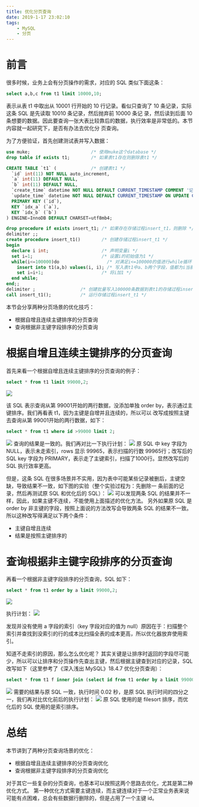 ```yaml
---
title: 优化分页查询
date: 2019-1-17 23:02:10
tags: 
    - MySQL
    - 分页
---
```

前言
==
很多时候，业务上会有分页操作的需求，对应的 SQL 类似下面这条：
```sql
select a,b,c from t1 limit 10000,10;
```
表示从表 t1 中取出从 10001 行开始的 10 行记录。看似只查询了 10 条记录，实际这条 SQL 是先读取 10010 条记录，然后抛弃前 10000 条记
录，然后读到后面 10 条想要的数据。因此要查询一张大表比较靠后的数据，执行效率是非常低的。本节内容就一起研究下，是否有办法去优化分
页查询。

为了方便验证，首先创建测试表并写入数据：
```sql
use muke;                       /* 使用muke这个database */
drop table if exists t1;        /* 如果表t1存在则删除表t1 */

CREATE TABLE `t1` (             /* 创建表t1 */
  `id` int(11) NOT NULL auto_increment,
  `a` int(11) DEFAULT NULL,
  `b` int(11) DEFAULT NULL,
  `create_time` datetime NOT NULL DEFAULT CURRENT_TIMESTAMP COMMENT '记录创建时间',
  `update_time` datetime NOT NULL DEFAULT CURRENT_TIMESTAMP ON UPDATE CURRENT_TIMESTAMP COMMENT '记录更新时间',
  PRIMARY KEY (`id`),
  KEY `idx_a` (`a`),
  KEY `idx_b` (`b`)
) ENGINE=InnoDB DEFAULT CHARSET=utf8mb4;	

drop procedure if exists insert_t1; /* 如果存在存储过程insert_t1，则删除 */
delimiter ;;
create procedure insert_t1()        /* 创建存储过程insert_t1 */
begin
  declare i int;                    /* 声明变量i */
  set i=1;                          /* 设置i的初始值为1 */
  while(i<=100000)do                  /* 对满足i<=100000的值进行while循环 */
    insert into t1(a,b) values(i, i); /* 写入表t1中a、b两个字段，值都为i当前的值 */
    set i=i+1;                      /* 将i加1 */
  end while;
end;;
delimiter ;                 /* 创建批量写入100000条数据到表t1的存储过程insert_t1 */
call insert_t1();           /* 运行存储过程insert_t1 */
```
本节会分享两种分页场景的优化技巧：

- 根据自增且连续主键排序的分页查询
- 查询根据非主键字段排序的分页查询

根据自增且连续主键排序的分页查询
==
首先来看一个根据自增且连续主键排序的分页查询的例子：
```sql
select * from t1 limit 99000,2;
```
![](http://img.mukewang.com/5d3acf8f0001d29b09430182.png)

该 SQL 表示查询从第 99001开始的两行数据，没添加单独 order by，表示通过主键排序。我们再看表 t1，因为主键是自增并且连续的，所以可以
改写成按照主键去查询从第 99001开始的两行数据，如下：
```sql
select * from t1 where id >99000 limit 2;
```
![](http://img.mukewang.com/5d3acfa80001b87209440176.png)
查询的结果是一致的。我们再对比一下执行计划：
![](http://img.mukewang.com/5d3acfcd0001d88e12580328.png)
原 SQL 中 key 字段为 NULL，表示未走索引，rows 显示 99965，表示扫描的行数 99965行；改写后的 SQL key 字段为 PRIMARY，表示走了主键索引，扫描了1000行。显然改写后的 SQL 执行效率更高。

但是，这条 SQL 在很多场景并不实用，因为表中可能某些记录被删后，主键空缺，导致结果不一致，如下图的实验（整个实验过程为：先删除一
条前面的记录，然后再测试原 SQL 和优化后的 SQL）：
![](http://img.mukewang.com/5d3acfef0001599809300414.png)
可以发现两条 SQL 的结果并不一样，因此，如果主键不连续，不能使用上面描述的优化方法。
另外如果原 SQL 是 order by 非主键的字段，按照上面说的方法改写会导致两条 SQL 的结果不一致。所以这种改写得满足以下两个条件：

- 主键自增且连续
- 结果是按照主键排序的

查询根据非主键字段排序的分页查询
==
再看一个根据非主键字段排序的分页查询，SQL 如下：
```sql
select * from t1 order by a limit 99000,2;
```
![](http://img.mukewang.com/5d3ad0430001988508940174.png)

执行计划：
![](http://img.mukewang.com/5d3ad05a0001820b12580156.png)

发现并没有使用 a 字段的索引（key 字段对应的值为 null）原因在于：扫描整个索引并查找到没索引的行的成本比扫描全表的成本更高，所以优化器放弃使用索引。

知道不走索引的原因，那么怎么优化呢？
其实关键是让排序时返回的字段尽可能少，所以可以让排序和分页操作先查出主键，然后根据主键查到对应的记录，SQL 改写如下（这里参考了《深入浅出 MySQL》18.4.7 优化分页查询）：

```sql
select * from t1 f inner join (select id from t1 order by a limit 99000,2)g on f.id = g.id;
```
![](http://img.mukewang.com/5d3ad0720001822609990181.png)
需要的结果与原 SQL 一致，执行时间 0.02 秒，是原 SQL 执行时间的四分之一，我们再对比优化前后的执行计划：
![](http://img.mukewang.com/5d3ad09100012fad13350364.png)
原 SQL 使用的是 filesort 排序，而优化后的 SQL 使用的是索引排序。

总结
==
本节讲到了两种分页查询场景的优化：

- 根据自增且连续主键排序的分页查询优化
- 查询根据非主键字段排序的分页查询优化

对于其它一些复杂的分页查询，也基本可以按照这两个思路去优化，尤其是第二种优化方式。
第一种优化方式需要主键连续，而主键连续对于一个正常业务表来说可能有点困难，总会有些数据行删除的，但是占用了一个主键 id。
